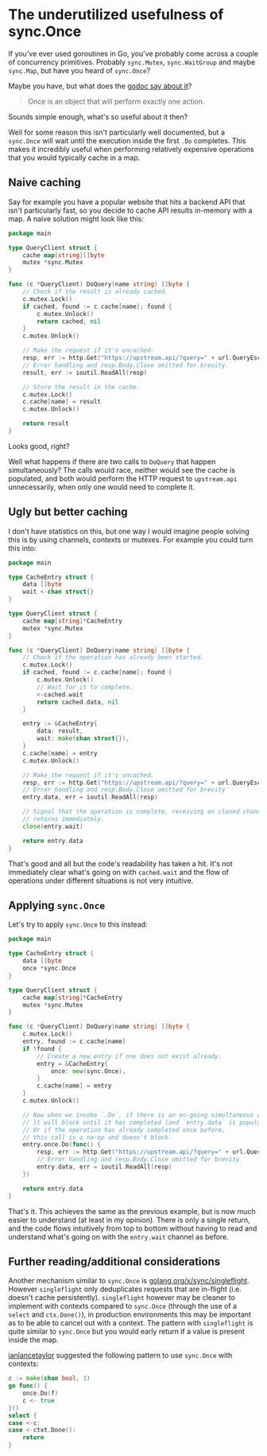 # The underutilized usefulness of sync.Once

 If you've ever used goroutines in Go, you've probably come across a couple of concurrency primitives. Probably `sync.Mutex`, `sync.WaitGroup` and maybe `sync.Map`, but have you heard of `sync.Once`?

 Maybe you have, but what does the [godoc say about it](https://pkg.go.dev/sync#Once)?

 > Once is an object that will perform exactly one action.

 Sounds simple enough, what's so useful about it then?

 Well for some reason this isn't particularly well documented, but a `sync.Once` will wait until the execution inside the first `.Do` completes. This makes it incredibly useful when performing relatively expensive operations that you would typically cache in a map.

 ## Naive caching

 Say for example you have a popular website that hits a backend API that isn't particularly fast, so you decide to cache API results in-memory with a map. A naive solution might look like this:

 ```go
 package main

 type QueryClient struct {
     cache map[string][]byte
     mutex *sync.Mutex
 }

 func (c *QueryClient) DoQuery(name string) []byte {
     // Check if the result is already cached.
     c.mutex.Lock()
     if cached, found := c.cache[name]; found {
         c.mutex.Unlock()
         return cached, nil
     }
     c.mutex.Unlock()

     // Make the request if it's uncached.
     resp, err := http.Get("https://upstream.api/?query=" + url.QueryEscape(name))
     // Error handling and resp.Body.Close omitted for brevity.
     result, err := ioutil.ReadAll(resp)

     // Store the result in the cache.
     c.mutex.Lock()
     c.cache[name] = result
     c.mutex.Unlock()

     return result
 }
 ```

 Looks good, right?

 Well what happens if there are two calls to `DoQuery` that happen simultaneously? The calls would race, neither would see the cache is populated, and both would perform the HTTP request to `upstream.api` unnecessarily, when only one would need to complete it.

 ## Ugly but better caching

 I don't have statistics on this, but one way I would imagine people solving this is by using channels, contexts or mutexes. For example you could turn this into:

 ```go
 package main

 type CacheEntry struct {
     data []byte
     wait <-chan struct{}
 }

 type QueryClient struct {
     cache map[string]*CacheEntry
     mutex *sync.Mutex
 }

 func (c *QueryClient) DoQuery(name string) []byte {
     // Check if the operation has already been started.
     c.mutex.Lock()
     if cached, found := c.cache[name]; found {
         c.mutex.Unlock()
         // Wait for it to complete.
         <-cached.wait
         return cached.data, nil
     }

     entry := &CacheEntry{
         data: result,
         wait: make(chan struct{}),
     }
     c.cache[name] = entry
     c.mutex.Unlock()

     // Make the request if it's uncached.
     resp, err := http.Get("https://upstream.api/?query=" + url.QueryEscape(name))
     // Error handling and resp.Body.Close omitted for brevity
     entry.data, err = ioutil.ReadAll(resp)

     // Signal that the operation is complete, receiving on closed channels
     // returns immediately.
     close(entry.wait)

     return entry.data
 }
 ```

 That's good and all but the code's readability has taken a hit. It's not immediately clear what's going on with `cached.wait` and the flow of operations under different situations is not very intuitive.

 ## Applying `sync.Once`

 Let's try to apply `sync.Once` to this instead:

 ```go
 package main

 type CacheEntry struct {
     data []byte
     once *sync.Once
 }

 type QueryClient struct {
     cache map[string]*CacheEntry
     mutex *sync.Mutex
 }

 func (c *QueryClient) DoQuery(name string) []byte {
     c.mutex.Lock()
     entry, found := c.cache[name]
     if !found {
         // Create a new entry if one does not exist already.
         entry = &CacheEntry{
             once: new(sync.Once),
         }
         c.cache[name] = entry
     }
     c.mutex.Unlock()

     // Now when we invoke `.Do`, if there is an on-going simultaneous operation,
     // it will block until it has completed (and `entry.data` is populated).
     // Or if the operation has already completed once before,
     // this call is a no-op and doesn't block.
     entry.once.Do(func() {
         resp, err := http.Get("https://upstream.api/?query=" + url.QueryEscape(name))
         // Error handling and resp.Body.Close omitted for brevity
         entry.data, err = ioutil.ReadAll(resp)
     })

     return entry.data
 }
 ```

 That's it. This achieves the same as the previous example, but is now much easier to understand (at least in my opinion). There is only a single return, and the code flows intuitively from top to bottom without having to read and understand what's going on with the `entry.wait` channel as before.

 ## Further reading/additional considerations

 Another mechanism similar to `sync.Once` is [golang.org/x/sync/singleflight](https://pkg.go.dev/golang.org/x/sync/singleflight). However `singleflight` only deduplicates requests that are in-flight (i.e. doesn't cache persistently). `singleflight` however may be cleaner to implement with contexts compared to `sync.Once` (through the use of a `select` and `ctx.Done()`), in production environments this may be important as to be able to cancel out with a context. The pattern with `singleflight` is quite similar to `sync.Once` but you would early return if a value is present inside the map.

 [ianlancetaylor](https://github.com/golang/go/issues/25312#issuecomment-387800105) suggested the following pattern to use `sync.Once` with contexts:

 ```go
 c := make(chan bool, 1)
 go func() {
     once.Do(f)
     c <- true
 }()
 select {
 case <-c:
 case <-ctxt.Done():
     return
 }
 ```
